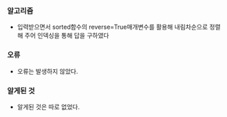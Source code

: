 ### 알고리즘
 - 입력받으면서 sorted함수의 reverse=True매개변수를 활용해 내림차순으로 정렬해 주어 인덱싱을 통해 답을 구하였다

### 오류
 - 오류는 발생하지 않았다.

### 알게된 것
 - 알게된 것은 따로 없었다.
